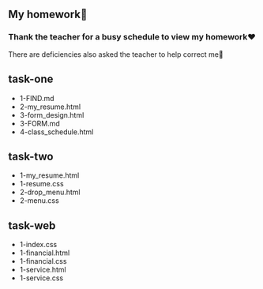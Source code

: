 ## My homework:memo:

### Thank the teacher for a busy schedule to view my homework:heart:

There are deficiencies also asked the teacher to help correct me:pray:

## task-one

* 1-FIND.md
* 2-my_resume.html
* 3-form_design.html
* 3-FORM.md
* 4-class_schedule.html

## task-two

* 1-my_resume.html
* 1-resume.css
* 2-drop_menu.html
* 2-menu.css

## task-web

* 1-index.css
* 1-financial.html
* 1-financial.css
* 1-service.html
* 1-service.css
